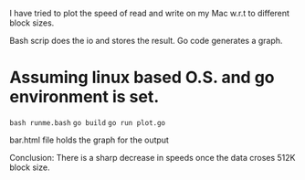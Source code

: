 I have tried to plot the speed of read and write on my Mac w.r.t to different block sizes.

Bash scrip does the io and stores the result.
Go code generates a graph.

# Assuming linux based O.S. and go environment is set.

`bash runme.bash`
`go build`
`go run plot.go`

bar.html file holds the graph for the output

Conclusion: There is a sharp decrease in speeds once the data croses 512K block size.